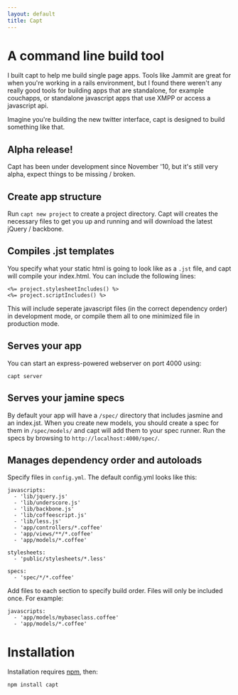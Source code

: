 ```yaml
---
layout: default
title: Capt
---
```


# A command line build tool

I built capt to help me build single page apps. Tools like Jammit are great for when you're working in a rails environment, but I found there weren't any really good tools for building apps that are standalone, for example couchapps, or standalone javascript apps that use XMPP or access a javascript api.

Imagine you're building the new twitter interface, capt is designed to build something like that.

## Alpha release!
Capt has been under development since November '10, but it's still very alpha, expect things to be missing / broken.

## Create app structure

Run `capt new project` to create a project directory. Capt will creates the necessary files to get you up and running and will download the latest jQuery / backbone.

## Compiles .jst templates

You specify what your static html is going to look like as a `.jst` file, and capt will compile your index.html. You can include the following lines:

    <%= project.stylesheetIncludes() %>
    <%= project.scriptIncludes() %>

This will include seperate javascript files (in the correct dependency order) in development mode, or compile them all to one minimized file in production mode.

## Serves your app

You can start an express-powered webserver on port 4000 using:

    capt server

## Serves your jamine specs

By default your app will have a `/spec/` directory that includes jasmine and an index.jst. When you create new models, you should create a spec for them in `/spec/models/` and capt will add them to your spec runner. Run the specs by browsing to `http://localhost:4000/spec/`.

## Manages dependency order and autoloads

Specify files in `config.yml`. The default config.yml looks like this:

    javascripts:
      - 'lib/jquery.js'
      - 'lib/underscore.js'
      - 'lib/backbone.js'
      - 'lib/coffeescript.js'
      - 'lib/less.js'
      - 'app/controllers/*.coffee'
      - 'app/views/**/*.coffee'
      - 'app/models/*.coffee'

    stylesheets:
      - 'public/stylesheets/*.less'
  
    specs:
      - 'spec/*/*.coffee'

Add files to each section to specify build order. Files will only be included once. For example:

    javascripts:
      - 'app/models/mybaseclass.coffee'
      - 'app/models/*.coffee'

# Installation 

Installation requires [npm](http://npmjs.org/), then:

    npm install capt
    
